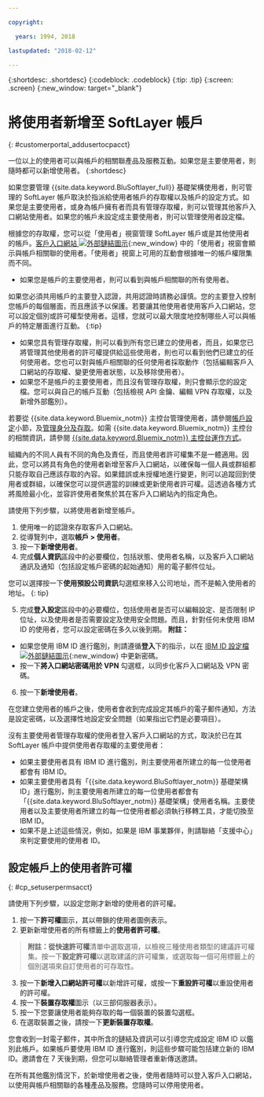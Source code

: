 ```yaml
---

copyright:

  years: 1994, 2018

lastupdated: "2018-02-12"

---
```


{:shortdesc: .shortdesc}
{:codeblock: .codeblock}
{:tip: .tip}
{:screen: .screen}
{:new_window: target="_blank"}


# 將使用者新增至 SoftLayer 帳戶
{: #customerportal_addusertocpacct}

一位以上的使用者可以與帳戶的相關聯產品及服務互動。如果您是主要使用者，則隨時都可以新增使用者。
{:shortdesc}

如果您要管理 {{site.data.keyword.BluSoftlayer_full}} 基礎架構使用者，則可管理的 SoftLayer 帳戶取決於指派給使用者帳戶的存取權以及帳戶的設定方式。如果您是主要使用者，或身為帳戶擁有者而具有管理存取權，則可以管理其他客戶入口網站使用者。如果您的帳戶未設定成主要使用者，則可以管理使用者設定檔。

根據您的存取權，您可以從「使用者」視窗管理 SoftLayer 帳戶或是其他使用者的帳戶。[客戶入口網站 ![外部鏈結圖示](../icons/launch-glyph.svg)](https://control.softlayer.com/){:new_window} 中的「使用者」視窗會顯示與帳戶相關聯的使用者。「使用者」視窗上可用的互動會根據唯一的帳戶權限集而不同。
  * 如果您是帳戶的主要使用者，則可以看到與帳戶相關聯的所有使用者。

  如果您必須共用帳戶的主要登入認證，共用認證時請務必謹慎。您的主要登入控制您帳戶的每個層面，而且應該予以保護。若要讓其他使用者使用客戶入口網站，您可以設定個別或許可權型使用者。這樣，您就可以最大限度地控制哪些人可以與帳戶的特定層面進行互動。
  {:tip}
  * 如果您具有管理存取權，則可以看到所有您已建立的使用者，而且，如果您已將管理其他使用者的許可權提供給這些使用者，則也可以看到他們已建立的任何使用者。您也可以對與帳戶相關聯的任何使用者採取動作（包括編輯客戶入口網站的存取權、變更使用者狀態，以及移除使用者）。
  * 如果您不是帳戶的主要使用者，而且沒有管理存取權，則只會顯示您的設定檔。您可以與自己的帳戶互動（包括檢視 API 金鑰、編輯 VPN 存取權，以及新增外部鑑別）。

若要從 {{site.data.keyword.Bluemix_notm}} 主控台管理使用者，請參閱[帳戶設定](/docs/account/adminpublic.html#signing-up-for-ibm-cloud)小節，及[管理身分及存取](/docs/iam/quickstart.html#getstarted)。如需 {{site.data.keyword.Bluemix_notm}} 主控台的相關資訊，請參閱 [{{site.data.keyword.Bluemix_notm}} 主控台運作方式](/docs/overview/ui.html#ui)。

組織內的不同人員有不同的角色及責任，而且使用者許可權集不是一體適用。因此，您可以將具有角色的使用者新增至客戶入口網站，以確保每一個人員或群組都只能存取自己應該存取的內容。如果錯誤或未授權地進行變更，則可以追蹤回到使用者或群組，以確保您可以提供適當的訓練或更新使用者許可權。這透過各種方式將風險最小化，並容許使用者聚焦於其在客戶入口網站內的指定角色。

請使用下列步驟，以將使用者新增至帳戶。

1. 使用唯一的認證來存取客戶入口網站。
2. 從導覽列中，選取**帳戶 > 使用者**。
3. 按一下**新增使用者**。
4. 完成**個人資訊**區段中的必要欄位，包括狀態、使用者名稱，以及客戶入口網站通訊及通知（包括設定帳戶密碼的起始通知）用的電子郵件位址。

  您可以選擇按一下**使用預設公司資訊**勾選框來移入公司地址，而不是輸入使用者的地址。
  {: tip}

5. 完成**登入設定**區段中的必要欄位，包括使用者是否可以編輯設定、是否限制 IP 位址，以及使用者是否需要設定及使用安全問題。而且，針對任何未使用 IBM ID 的使用者，您可以設定密碼在多久以後到期。
**附註：**
* 如果您使用 IBM ID 進行鑑別，則請遵循**登入**下的指示，以在 [IBM ID 設定檔 ![外部鏈結圖示](../icons/launch-glyph.svg)](https://www.ibm.com/account/profile){:new_window} 中更新密碼。
* 按一下**將入口網站密碼用於 VPN** 勾選框，以同步化客戶入口網站及 VPN 密碼。
6. 按一下**新增使用者**。

在您建立使用者的帳戶之後，使用者會收到完成設定其帳戶的電子郵件通知，方法是設定密碼，以及選擇性地設定安全問題（如果指出它們是必要項目）。

沒有主要使用者管理存取權的使用者登入客戶入口網站的方式，取決於已在其 SoftLayer 帳戶中提供使用者存取權的主要使用者：
  * 如果主要使用者具有 IBM ID 進行鑑別，則主要使用者所建立的每一位使用者都會有 IBM ID。
  * 如果主要使用者具有「{{site.data.keyword.BluSoftlayer_notm}} 基礎架構 ID」進行鑑別，則主要使用者所建立的每一位使用者都會有「{{site.data.keyword.BluSoftlayer_notm}} 基礎架構」使用者名稱。主要使用者以及主要使用者所建立的每一位使用者都必須執行移轉工具，才能切換至 IBM ID。
  * 如果不是上述這些情況，例如，如果是 IBM 事業夥伴，則請聯絡「支援中心」來判定要使用的使用者 ID。

## 設定帳戶上的使用者許可權
{: #cp_setuserpermsacct}

請使用下列步驟，以設定您剛才新增的使用者的許可權。

1. 按一下**許可權**圖示，其以帶鎖的使用者圖例表示。
2. 更新新增使用者的所有標籤上的**使用者許可權**。
> **附註：**從**快速許可權**清單中選取選項，以檢視三種使用者類型的建議許可權集。按一下**設定許可權**以選取建議的許可權集，或選取每一個可用標籤上的個別選項來自訂使用者的可存取性。
3. 按一下**新增入口網站許可權**以新增許可權，或按一下**重設許可權**以重設使用者的許可權。
4. 按一下**裝置存取權**圖示（以三部伺服器表示）。
5. 按一下您要讓使用者能夠存取的每一個裝置的裝置勾選框。
6. 在選取裝置之後，請按一下**更新裝置存取權**。

您會收到一封電子郵件，其中所含的鏈結及資訊可以引導您完成設定  IBM ID 以鑑別此帳戶。如果帳戶要使用 IBM ID 進行鑑別，則這些步驟可能包括建立新的 IBM ID。邀請會在 7 天後到期，但您可以聯絡管理者重新傳送邀請。

在所有其他鑑別情況下，於新增使用者之後，使用者隨時可以登入客戶入口網站，以使用與帳戶相關聯的各種產品及服務。您隨時可以停用使用者。
